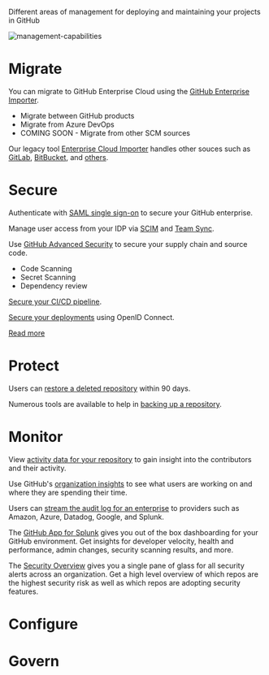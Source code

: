 Different areas of management for deploying and maintaining your projects in GitHub

![management-capabilities](https://learn.microsoft.com/en-us/azure/monitoring/media/management-overview/management-capabilities.png)

# Migrate

You can migrate to GitHub Enterprise Cloud using the [GitHub Enterprise Importer](https://docs.github.com/en/early-access/enterprise-importer).
* Migrate between GitHub products
* Migrate from Azure DevOps
* COMING SOON - Migrate from other SCM sources

Our legacy tool [Enterprise Cloud Importer](https://github.github.com/enterprise-migrations/#/) handles other souces such as [GitLab](https://github.github.com/enterprise-migrations/#/./2.2.2-export-from-gitlab), [BitBucket](https://github.github.com/enterprise-migrations/#/./2.2.3-export-from-bitbucket), and [others](https://github.github.com/enterprise-migrations/#/./2.2.4-export-from-other).

# Secure

Authenticate with [SAML single sign-on](https://docs.github.com/en/enterprise-cloud@latest/authentication/authenticating-with-saml-single-sign-on) to secure your GitHub enterprise.

Manage user access from your IDP via [SCIM](https://docs.github.com/en/enterprise-cloud@latest/organizations/managing-saml-single-sign-on-for-your-organization/about-scim-for-organizations) and [Team Sync](https://docs.github.com/en/enterprise-cloud@latest/organizations/managing-saml-single-sign-on-for-your-organization/managing-team-synchronization-for-your-organization).

Use [GitHub Advanced Security](https://docs.github.com/en/get-started/learning-about-github/about-github-advanced-security) to secure your supply chain and source code.
* Code Scanning
* Secret Scanning
* Dependency review

[Secure your CI/CD pipeline](https://docs.github.com/en/actions/security-guides/security-hardening-for-github-actions).

[Secure your deployments](https://docs.github.com/en/actions/deployment/security-hardening-your-deployments) using OpenID Connect.

[Read more](https://github.com/security)

# Protect

Users can [restore a deleted repository](https://docs.github.com/en/enterprise-cloud@latest/repositories/creating-and-managing-repositories/restoring-a-deleted-repository) within 90 days.

Numerous tools are available to help in [backing up a repository](https://docs.github.com/en/repositories/archiving-a-github-repository/backing-up-a-repository).

# Monitor

View [activity data for your repository](https://docs.github.com/en/enterprise-cloud@latest/repositories/viewing-activity-and-data-for-your-repository) to gain insight into the contributors and their activity.

Use GitHub's [organization insights](https://docs.github.com/en/enterprise-cloud@latest/organizations/collaborating-with-groups-in-organizations/viewing-insights-for-your-organization) to see what users are working on and where they are spending their time.

Users can [stream the audit log for an enterprise](https://docs.github.com/en/enterprise-cloud@latest/admin/monitoring-activity-in-your-enterprise/reviewing-audit-logs-for-your-enterprise/streaming-the-audit-log-for-your-enterprise) to providers such as Amazon, Azure, Datadog, Google, and Splunk.

The [GitHub App for Splunk](https://splunkbase.splunk.com/app/5596) gives you out of the box dashboarding for your GitHub environment. Get insights for developer velocity, health and performance, admin changes, security scanning results, and more.

The [Security Overview](https://docs.github.com/en/code-security/security-overview/about-the-security-overview) gives you a single pane of glass for all security alerts across an organization. Get a high level overview of which repos are the highest security risk as well as which repos are adopting security features.

# Configure

# Govern
